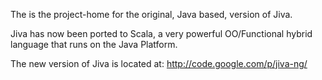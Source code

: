 The is the project-home for the original, Java based, version of Jiva.


Jiva has now been ported to Scala, a very powerful OO/Functional hybrid language that runs on the Java Platform.

The new version of Jiva is located at: http://code.google.com/p/jiva-ng/